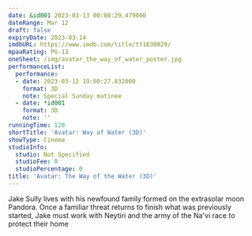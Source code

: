 ```yaml
---
date: &id001 2023-03-13 00:00:29.479000
dateRange: Mar 12
draft: false
expiryDate: 2023-03-14
imdbURL: https://www.imdb.com/title/tt1630029/
mpaaRating: PG-13
oneSheet: /img/avatar_the_way_of_water_poster.jpg
performanceList:
  performance:
  - date: 2023-03-12 19:00:27.832000
    format: 3D
    note: Special Sunday matinee
  - date: *id001
    format: 3D
    note: ''
runningTime: 120
shortTitle: 'Avatar: Way of Water (3D)'
showType: Cinema
studioInfo:
  studio: Not Specified
  studioFee: 0
  studioPercentage: 0
title: 'Avatar: The Way of the Water (3D)'
---
```


Jake Sully lives with his newfound family formed on the extrasolar moon Pandora. Once a familiar threat returns to finish what was previously started, Jake must work with Neytiri and the army of the Na'vi race to protect their home